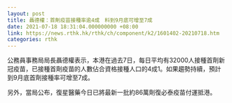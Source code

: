 ```yaml
---
layout: post
title: 聶德權：首劑疫苗接種率逾4成　料到9月底可增至7成
date: 2021-07-18 18:31:04.000000000 +08:00
link: https://news.rthk.hk/rthk/ch/component/k2/1601402-20210718.htm
categories: rthk
---
```


公務員事務局局長聶德權表示，本港在過去7日，每日平均有32000人接種首劑新冠疫苗，已接種首劑疫苗的人數佔合資格接種人口的4成1。如果趨勢持續，預計到9月底首劑接種率可增至7成。

另外，當局公布，復星醫藥今日已將最新一批約86萬劑復必泰疫苗付運抵港。
